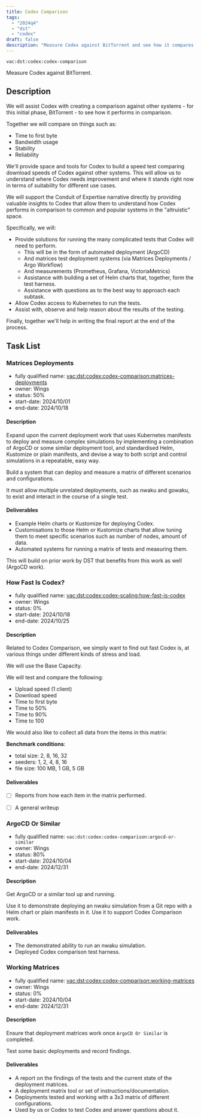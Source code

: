 ```yaml
---
title: Codex Comparison
tags:
  - "2024q4"
  - "dst"
  - "codex"
draft: false
description: "Measure Codex against BitTorrent and see how it compares."
---
```


`vac:dst:codex:codex-comparison`

Measure Codex against BitTorrent.

## Description
We will assist Codex with creating a comparison against other systems -
for this initial phase, BitTorrent -
to see how it performs in comparison.

Together we will compare on things such as:
* Time to first byte
* Bandwidth usage
* Stability
* Reliability

We'll provide space and tools for Codex to build a speed test
comparing download speeds of Codex against other systems.
This will allow us to understand where Codex needs improvement
and where it stands right now in terms of suitability for different use cases.

We will support the Conduit of Expertise narrative directly
by providing valuable insights to Codex
that allow them to understand how Codex performs
in comparison to common and popular systems in the "altruistic" space.

Specifically, we will:

* Provide solutions for running the many complicated tests that Codex will need to perform.
  * This will be in the form of automated deployment (ArgoCD)
  * And matrices test deployment systems (via Matrices Deployments / Argo Workflow)
  * And measurements (Prometheus, Grafana, VictoriaMetrics)
  * Assistance with building a set of Helm charts that, together, form the test harness.
  * Assistance with questions as to the best way to approach each subtask.
* Allow Codex access to Kubernetes to run the tests.
* Assist with, observe and help reason about the results of the testing.

Finally, together we'll help in writing the final report at the end of the process.

## Task List

### Matrices Deployments

* fully qualified name: <vac:dst:codex:codex-comparison:matrices-deployments>
* owner: Wings
* status: 50%
* start-date: 2024/10/01
* end-date: 2024/10/18

#### Description

Expand upon the current deployment work
that uses Kubernetes manifests
to deploy and measure complex simulations
by implementing a combination of ArgoCD or some similar deployment tool,
and standardised Helm, Kustomize or plain manifests,
and devise a way to both script and control simulations
in a repeatable, easy way.

Build a system that can deploy and measure
a matrix of different scenarios and configurations.

It must allow multiple unrelated deployments,
such as nwaku and gowaku, to exist and interact
in the course of a single test.

#### Deliverables
* Example Helm charts or Kustomize for deploying Codex.
* Customisations to those Helm or Kustomize charts that allow tuning them to meet specific scenarios such as number of nodes, amount of data.
* Automated systems for running a matrix of tests and measuring them.

This will build on prior work by DST that benefits from this work as well (ArgoCD work).

### How Fast Is Codex?

* fully qualified name: <vac:dst:codex:codex-scaling:how-fast-is-codex>
* owner: Wings
* status: 0%
* start-date: 2024/10/18
* end-date: 2024/10/25

#### Description

Related to Codex Comparison, 
we simply want to find out fast Codex is, at various things 
under different kinds of stress and load.

We will use the Base Capacity.

We will test and compare the following:

* Upload speed (1 client)
* Download speed
* Time to first byte
* Time to 50%
* Time to 90%
* Time to 100

We would also like to collect all data from the items in this matrix:

**Benchmark conditions**:
  * total size: 2, 8, 16, 32
  * seeders: 1, 2, 4, 8, 16
  * file size: 
      100
     MB, 
      1
     GB, 
      5
     GB

#### Deliverables

- [ ] Reports from how each item in the matrix performed.
- [ ] A general writeup


### ArgoCD Or Similar

* fully qualified name: `vac:dst:codex:codex-comparison:argocd-or-similar`
* owner: Wings
* status: 80%
* start-date: 2024/10/04
* end-date: 2024/12/31

#### Description

Get ArgoCD or a similar tool up and running.

Use it to demonstrate deploying an nwaku simulation from a Git repo
with a Helm chart or plain manifests in it. Use it to support Codex Comparison work.

#### Deliverables

* The demonstrated ability to run an nwaku simulation.
* Deployed Codex comparison test harness.


### Working Matrices

* fully qualified name: <vac:dst:codex:codex-comparison:working-matrices>
* owner: Wings
* status: 0%
* start-date: 2024/10/04
* end-date: 2024/12/31

#### Description

Ensure that deployment matrices work once `ArgoCD Or Similar` is completed.

Test some basic deployments and record findings.

#### Deliverables

* A report on the findings of the tests and the current state of the deployment matrices.
* A deployment matrix tool or set of instructions/documentation.
* Deployments tested and working with a 3x3 matrix of different configurations.
* Used by us or Codex to test Codex and answer questions about it.